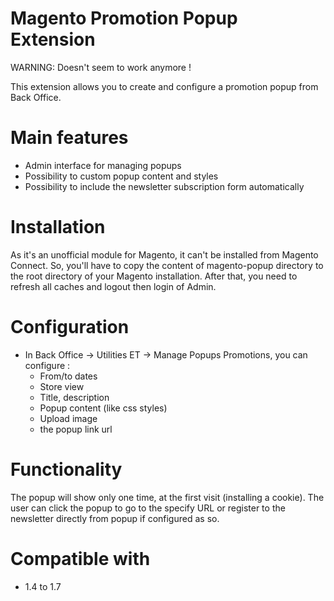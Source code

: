 Magento Promotion Popup Extension
================

WARNING: Doesn't seem to work anymore !

This extension allows you to create and configure a promotion popup from Back Office.

# Main features
- Admin interface for managing popups
- Possibility to custom popup content and styles
- Possibility to include the newsletter subscription form automatically

# Installation
As it's an unofficial module for Magento, it can't be installed from Magento Connect. 
So, you'll have to copy the content of magento-popup directory to the root directory of your Magento installation. After that, you need to refresh all caches and logout then login of Admin.

# Configuration
- In Back Office -> Utilities ET -> Manage Popups Promotions, you can configure :
  - From/to dates
  - Store view
  - Title, description
  - Popup content (like css styles)
  - Upload image
  - the popup link url

# Functionality
The popup will show only one time, at the first visit (installing a cookie). The user can click the popup to go to the specify URL or register to the newsletter directly from popup if configured as so.

# Compatible with
- 1.4 to 1.7

